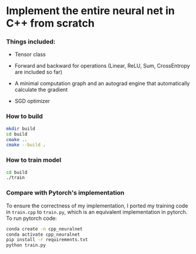 # Implement the entire neural net in C++ from scratch

### Things included:

- Tensor class

- Forward and backward for operations (Linear, ReLU, Sum, CrossEntropy are included so far)

- A minimal computation graph and an autograd engine that automatically calculate the gradient

- SGD optimizer

### How to build

```bash
mkdir build
cd build
cmake ..
cmake --build .
```
### How to train model

```bash
cd build
./train
```
### Compare with Pytorch's implementation

To ensure the correctness of my implementation, I ported my training code in `train.cpp` to `train.py`, which is an equivalent implementation in pytorch. To run pytorch code:

```bash
conda create -n cpp_neuralnet
conda activate cpp_neuralnet
pip install -r requirements.txt
python train.py
```



